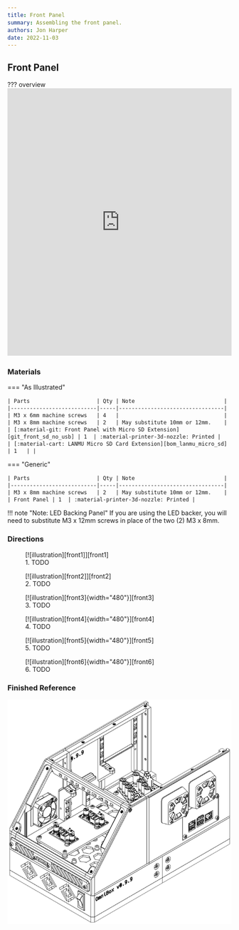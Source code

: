 ```yaml
---
title: Front Panel
summary: Assembling the front panel.
authors: Jon Harper
date: 2022-11-03
---
```


## Front Panel

??? overview
    <iframe src="https://jon-harper.github.io/OmniBox/video/0.9.9/front.mp4" frameborder="0" width="100%" height="600px" allowfullscreen></iframe>

### Materials

=== "As Illustrated"

    | Parts                     | Qty | Note                            |
    |---------------------------|-----|---------------------------------|
    | M3 x 6mm machine screws   | 4   |                                 |
    | M3 x 8mm machine screws   | 2   | May substitute 10mm or 12mm.    |
    | [:material-git: Front Panel with Micro SD Extension][git_front_sd_no_usb] | 1  | :material-printer-3d-nozzle: Printed |
    | [:material-cart: LANMU Micro SD Card Extension][bom_lanmu_micro_sd] | 1   | |

=== "Generic"

    | Parts                     | Qty | Note                            |
    |---------------------------|-----|---------------------------------|
    | M3 x 8mm machine screws   | 2   | May substitute 10mm or 12mm.    |
    | Front Panel | 1  | :material-printer-3d-nozzle: Printed |

!!! note "Note: LED Backing Panel"
    If you are using the LED backer, you will need to substitute M3 x 12mm screws in place of the two (2) M3 x 8mm.

### Directions
                                                            
<figure markdown>
  [![illustration][front1]][front1]
  <figcaption>1. TODO</figcaption>
</figure>

<figure markdown>
  [![illustration][front2]][front2]
  <figcaption>2. TODO</figcaption>
</figure>

<figure markdown>
  [![illustration][front3]{width="480"}][front3]
  <figcaption>3. TODO</figcaption>
</figure>

<figure markdown>
  [![illustration][front4]{width="480"}][front4]
  <figcaption>4. TODO</figcaption>
</figure>

<figure markdown>
  [![illustration][front5]{width="480"}][front5]
  <figcaption>5. TODO</figcaption>
</figure>

<figure markdown>
  [![illustration][front6]{width="480"}][front6]
  <figcaption>6. TODO</figcaption>
</figure>

### Finished Reference

![illustration][front_final]

[front1]: ../img/assembly/panels/front/front1.png
[front2]: ../img/assembly/panels/front/front2.png
[front3]: ../img/assembly/panels/front/front3.png
[front4]: ../img/assembly/panels/front/front4.png
[front5]: ../img/assembly/panels/front/front5.png
[front6]: ../img/assembly/panels/front/front6.png
[front_final]: ../img/assembly/panels/front/front_final.png
<!-- [vid_lid]: ../video/lid.mp4 -->